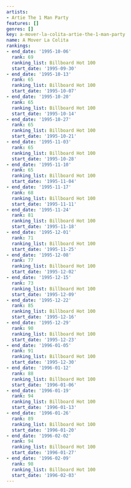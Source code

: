 ```yaml
---
artists:
- Artie The 1 Man Party
features: []
genres: []
key: a-mover-la-colita-artie-the-1-man-party
name: A Mover La Colita
rankings:
- end_date: '1995-10-06'
  rank: 69
  ranking_list: Billboard Hot 100
  start_date: '1995-09-30'
- end_date: '1995-10-13'
  rank: 65
  ranking_list: Billboard Hot 100
  start_date: '1995-10-07'
- end_date: '1995-10-20'
  rank: 65
  ranking_list: Billboard Hot 100
  start_date: '1995-10-14'
- end_date: '1995-10-27'
  rank: 65
  ranking_list: Billboard Hot 100
  start_date: '1995-10-21'
- end_date: '1995-11-03'
  rank: 65
  ranking_list: Billboard Hot 100
  start_date: '1995-10-28'
- end_date: '1995-11-10'
  rank: 65
  ranking_list: Billboard Hot 100
  start_date: '1995-11-04'
- end_date: '1995-11-17'
  rank: 68
  ranking_list: Billboard Hot 100
  start_date: '1995-11-11'
- end_date: '1995-11-24'
  rank: 81
  ranking_list: Billboard Hot 100
  start_date: '1995-11-18'
- end_date: '1995-12-01'
  rank: 71
  ranking_list: Billboard Hot 100
  start_date: '1995-11-25'
- end_date: '1995-12-08'
  rank: 77
  ranking_list: Billboard Hot 100
  start_date: '1995-12-02'
- end_date: '1995-12-15'
  rank: 73
  ranking_list: Billboard Hot 100
  start_date: '1995-12-09'
- end_date: '1995-12-22'
  rank: 85
  ranking_list: Billboard Hot 100
  start_date: '1995-12-16'
- end_date: '1995-12-29'
  rank: 90
  ranking_list: Billboard Hot 100
  start_date: '1995-12-23'
- end_date: '1996-01-05'
  rank: 91
  ranking_list: Billboard Hot 100
  start_date: '1995-12-30'
- end_date: '1996-01-12'
  rank: 88
  ranking_list: Billboard Hot 100
  start_date: '1996-01-06'
- end_date: '1996-01-19'
  rank: 94
  ranking_list: Billboard Hot 100
  start_date: '1996-01-13'
- end_date: '1996-01-26'
  rank: 89
  ranking_list: Billboard Hot 100
  start_date: '1996-01-20'
- end_date: '1996-02-02'
  rank: 94
  ranking_list: Billboard Hot 100
  start_date: '1996-01-27'
- end_date: '1996-02-09'
  rank: 98
  ranking_list: Billboard Hot 100
  start_date: '1996-02-03'
---
```



